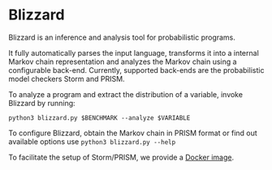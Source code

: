 # Blizzard
Blizzard is an inference and analysis tool for probabilistic programs. 

It fully automatically parses the input language, transforms it into a internal Markov chain representation and analyzes the Markov chain using a configurable back-end.
Currently, supported back-ends are the probabilistic model checkers Storm and PRISM.

To analyze a program and extract the distribution of a variable, invoke Blizzard by running:

`python3 blizzard.py $BENCHMARK --analyze $VARIABLE`

To configure Blizzard, obtain the Markov chain in PRISM format or find out available options use
`python3 blizzard.py --help`

To facilitate the setup of Storm/PRISM, we provide a [Docker image](https://hub.docker.com/r/jmuellner/blizzard).
